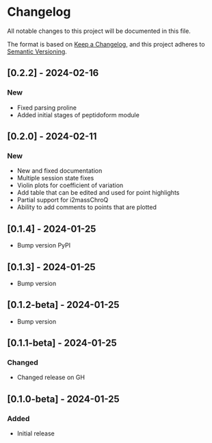 # Changelog

All notable changes to this project will be documented in this file.

The format is based on [Keep a Changelog](https://keepachangelog.com/en/1.0.0/),
and this project adheres to [Semantic Versioning](https://semver.org/spec/v2.0.0.html).

## [0.2.2] - 2024-02-16

### New
- Fixed parsing proline
- Added initial stages of peptidoform module

## [0.2.0] - 2024-02-11

### New
- New and fixed documentation
- Multiple session state fixes
- Violin plots for coefficient of variation
- Add table that can be edited and used for point highlights
- Partial support for i2massChroQ
- Ability to add comments to points that are plotted 

## [0.1.4] - 2024-01-25

- Bump version PyPI

## [0.1.3] - 2024-01-25

- Bump version

## [0.1.2-beta] - 2024-01-25

- Bump version

## [0.1.1-beta] - 2024-01-25

### Changed

- Changed release on GH

## [0.1.0-beta] - 2024-01-25

### Added

- Initial release
